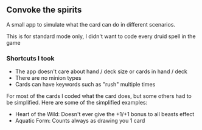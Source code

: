 ## Convoke the spirits
A small app to simulate what the card can do in different scenarios.

This is for standard mode only, I didn't want to code every druid spell in the game

### Shortcuts I took

- The app doesn't care about hand / deck size or cards in hand / deck
- There are no minion types
- Cards can have keywords such as "rush" multiple times

For most of the cards I coded what the card does, but some others had to be simplified.
Here are some of the simplified examples:

- Heart of the Wild: Doesn't ever give the  +1/+1 bonus to all beasts effect
- Aquatic Form: Counts always as drawing you 1 card